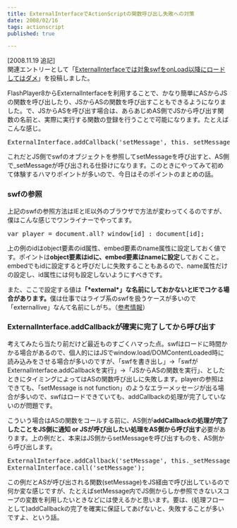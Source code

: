 ```yaml
---
title: ExternalInterfaceでActionScriptの関数呼び出し失敗への対策
date: 2008/02/16
tags: actionscript
published: true

---
```


<p>[2008.11.19 追記]<br />
関連エントリーとして「<a href="http://blog.katsuma.tv/2008/11/externalinterface_not_work_on_ie_after_body_on_loaded.html">ExternalInterfaceでは対象swfをonLoad以降にロードしてはダメ</a>」を投稿しました。</p>

<p>FlashPlayer8からExternalInterfaceを利用することで、かなり簡単にASからJSの関数を呼び出したり、JSからASの関数を呼び出すこともできるようになりました。で、JSからASを呼び出す場合は、あらあじめAS側でJSから呼び出す関数の名前と、実際に実行する関数の登録を行うことで可能になります。たとえばこんな感じ。</p>

<p>
<pre>
ExternalInterface.addCallback('setMessage', this._setMessage);
</pre>
</p>

<p>これだとJS側でswfのオブジェクトを参照してsetMessageを呼び出すと、AS側で_setMessageが呼び出される仕掛けになります。このときにやってみて初めて体験するハマりポイントが多いので、今日はそのポイントのまとめの話。</p>

<h3>swfの参照</h3>
<p>上記のswfの参照方法はIEとIE以外のブラウザで方法が変わってくるのですが、僕はこんな感じでワンライナーでやってます。</p>

<p><pre>
var player = document.all? window[id] : document[id];
</pre></p>

<p>上の例のidはobject要素のid属性、embed要素のname属性に設定しておく値です。ポイントは<strong>object要素はidに、embed要素はnameに設定</strong>しておくこと。embedでもidに設定すると呼びだしに失敗することもあるので、name属性だけの設定し、id属性には何も設定しないようにすべきです。</p>
<p>また、ここで設定する値は<strong>「*external*」な名前にしておかないとIEでコケる場合があります。</strong>僕は仕事ではライブ系のswfを扱うケースが多いので「externallive」なんて名前にしがち。（<a href="http://quality.ekndesign.com/archives/2006/07/externalinterfa.html">参考情報</a>）</p>

<h3>ExternalInterface.addCallbackが確実に完了してから呼び出す</h3>
<p>考えてみたら当たり前だけど最近ものすごくハマった点。swfはロードに時間かかる場合があるので、個人的にはJSでwindow.load/DOMContentLoaded時に読み込みをさせる場合が多いのですが、「swfを書き出し」→「swfがExternalInterface.addCallbackを実行」→「JSからASの関数を実行」、としたときにタイミングによってはASの関数呼び出しに失敗します。playerの参照はできても、「setMessage is not function」のようなエラーメッセージが出る場合が多いので、swfはロードできていても、addCallbackの処理が完了していないのが問題です。</p>

<p>こういう場合はASの関数をコールする前に、AS側が<strong>addCallbackの処理が完了したことをJS側に通知 or JSが呼び出したい処理をAS側から呼び出す</strong>必要があります。上の例だと、本来はJS側からsetMessageを呼び出すものを、AS側から呼び出します。</p>

<p><pre>
ExternalInterface.addCallback('setMessage', this._setMessage);
ExternalInterface.call('setMessage');
</pre></p>

<p>この例だとASが呼び出される関数(setMessage)をJS経由で呼び出しているので何か変な感じですが、たとえばsetMessage内でJS側からしか参照できないスコープの変数を利用したいときなどには使えるかと思います。要は、(処理フローとして)addCallbackの完了を確実に保証してあげないと、失敗することが多いですよ、という話。</p>

